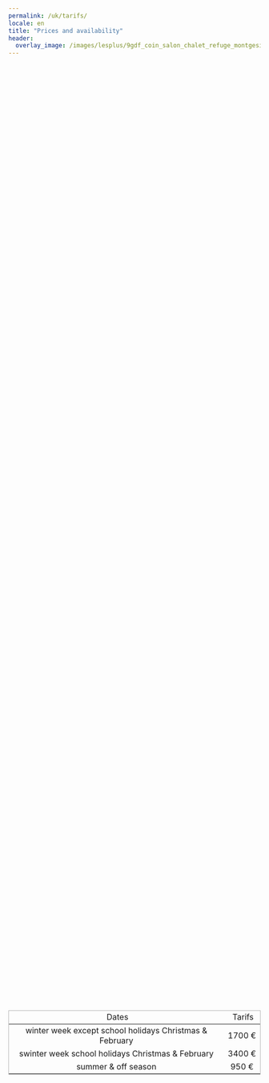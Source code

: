 ```yaml
---
permalink: /uk/tarifs/
locale: en
title: "Prices and availability"
header:
  overlay_image: /images/lesplus/9gdf_coin_salon_chalet_refuge_montgesin_plagne.jpg
---
```

  
<div style="display: flex;flex-flow: column wrap;justify-content: center;align-items: center;flex: 1 1 auto;height: 100%;padding-bottom: 1em;">
  
<table style="overflow-x: unset; width: unset; border: 1px solid #b6b6b6">
<thead>
<tr style="text-align: center;">
<td>&nbsp;Dates</td>
<td>&nbsp;Tarifs</td>
</tr>
</thead>
<tbody>
<tr>
<td style="text-align: center;">winter week except school holidays Christmas & February</td>
<td style="text-align: center;">1700&nbsp;€</td>
</tr>
<tr>
<td style="text-align: center;">swinter week school holidays Christmas & February</td>
<td style="text-align: center;">3400&nbsp;€</td>
</tr>
<tr>
<td style="text-align: center;">summer & off season</td>
<td style="text-align: center;">950&nbsp;€</td>
</tr>
</tbody>
</table>

</div>
   

In winter, rentals are mainly by the week from Sunday to Sunday. In summer and out of season from Saturday to Saturday. For weekends, please contact us. 

Above prices include all charges but end of stay cleaning (140 euros) and local tax have to be paid (2.48 euros per night and per adult). The price is for a full week from Saturday 4 pm to Saturday 10 am. For short stays or weekends please contact us.

Additional services are available:
 - bed linen: 12 euros for a twin bed and 10 euros for a single
 - towels: 5 euros per person

A 30% deposit has to be paid upon reservation by credit card, or bank or PayPal transfer. The balance has to be paid also by credit card or transfer one week before arrival. A damage deposit of EUR 700 is required on arrival.

Availabilities are as follows and you can book directly:

{% include widget_resa_uk.html %}

